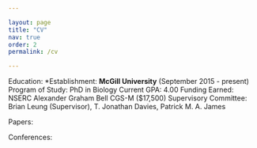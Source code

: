```yaml
---

layout: page
title: "CV"
nav: true
order: 2
permalink: /cv

---
```


Education:
*Establishment: **McGill University** (September 2015 - present)
Program of Study: PhD in Biology
Current GPA: 4.00
Funding Earned: NSERC Alexander Graham Bell CGS-M ($17,500)
Supervisory Committee: Brian Leung (Supervisor), T. Jonathan Davies, Patrick
M. A. James

Papers:

Conferences:

